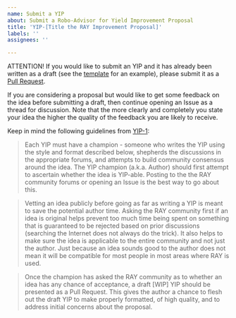 ```yaml
---
name: Submit a YIP
about: Submit a Robo-Advisor for Yield Improvement Proposal
title: 'YIP-[Title the RAY Improvement Proposal]'
labels: ''
assignees: ''

---
```


ATTENTION! If you would like to submit an YIP and it has already been written as a draft (see the [template](https://github.com/Stakedllc/YIPs/blob/master/yip-template.md) for an example), please submit it as a [Pull Request](https://github.com/Stakedllc/YIPs/pulls).

If you are considering a proposal but would like to get some feedback on the idea before submitting a draft, then continue opening an Issue as a thread for discussion.  Note that the more clearly and completely you state your idea the higher the quality of the feedback you are likely to receive.

Keep in mind the following guidelines from [YIP-1](https://github.com/Stakedllc/YIPs/YIPs/yip-1.md):

> Each YIP must have a champion - someone who writes the YIP using the style and format described below, shepherds the discussions in the appropriate forums, and attempts to build community consensus around the idea. The YIP champion (a.k.a. Author) should first attempt to ascertain whether the idea is YIP-able. Posting to the the RAY community forums or opening an Issue is the best way to go about this.

> Vetting an idea publicly before going as far as writing a YIP is meant to save the potential author time. Asking the RAY community first if an idea is original helps prevent too much time being spent on something that is guaranteed to be rejected based on prior discussions (searching the Internet does not always do the trick). It also helps to make sure the idea is applicable to the entire community and not just the author. Just because an idea sounds good to the author does not mean it will be compatible for most people in most areas where RAY is used.

> Once the champion has asked the RAY community as to whether an idea has any chance of acceptance, a draft [WIP] YIP should be presented as a Pull Request. This gives the author a chance to flesh out the draft YIP to make properly formatted, of high quality, and to address initial concerns about the proposal.
